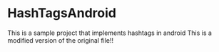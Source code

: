 # HashTagsAndroid
This is a sample project that implements hashtags in android
This is a modified version of the original file!!
